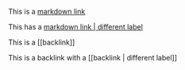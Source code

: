 This is a [markdown link](https://example.com)

This has a [markdown link | different label](https://example.com)

This is a [[backlink]]

This is a backlink with a [[backlink | different label]]